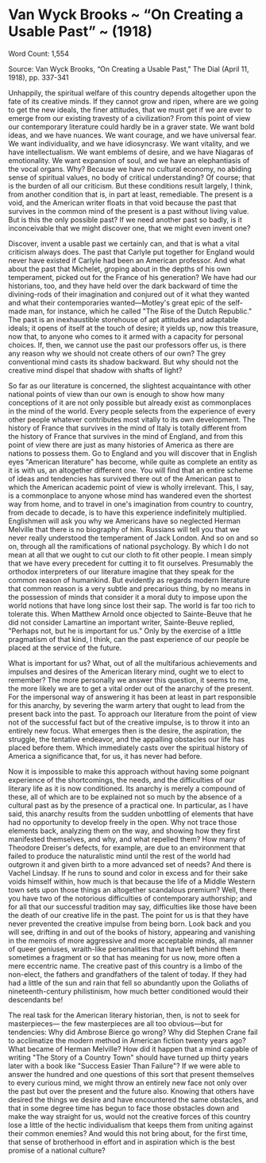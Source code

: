 # Van Wyck Brooks ~ “On Creating a Usable Past” ~ (1918)

Word Count: 1,554

Source: Van Wyck Brooks, “On Creating a Usable Past,” The Dial (April 11, 1918), pp. 337-341

Unhappily, the spiritual welfare of this country depends altogether upon the fate of its
creative minds. If they cannot grow and ripen, where are we going to get the new ideals, the finer
attitudes, that we must get if we are ever to emerge from our existing travesty of a civilization?
From this point of view our contemporary literature could hardly be in a graver state. We want
bold ideas, and we have nuances. We want courage, and we have universal fear. We want
individuality, and we have idiosyncrasy. We want vitality, and we have intellectualism. We want
emblems of desire, and we have Niagaras of emotionality. We want expansion of soul, and we
have an elephantiasis of the vocal organs. Why? Because we have no cultural economy, no
abiding sense of spiritual values, no body of critical understanding? Of course; that is the burden
of all our criticism. But these conditions result largely, I think, from another condition that is, in
part at least, remediable. The present is a void, and the American writer floats in that void
because the past that survives in the common mind of the present is a past without living value.
But is this the only possible past? If we need another past so badly, is it inconceivable that we
might discover one, that we might even invent one?

Discover, invent a usable past we certainly can, and that is what a vital criticism always
does. The past that Carlyle put together for England would never have existed if Carlyle had
been an American professor. And what about the past that Michelet, groping about in the depths
of his own temperament, picked out for the France of his generation? We have had our historians,
too, and they have held over the dark backward of time the divining-rods of their imagination
and conjured out of it what they wanted and what their contemporaries wanted—Motley's great
epic of the self-made man, for instance, which he called "The Rise of the Dutch Republic." The
past is an inexhaustible storehouse of apt attitudes and adaptable ideals; it opens of itself at the
touch of desire; it yields up, now this treasure, now that, to anyone who comes to it armed with a
capacity for personal choices. If, then, we cannot use the past our professors offer us, is there any
reason why we should not create others of our own? The grey conventional mind casts its
shadow backward. But why should not the creative mind dispel that shadow with shafts of light?

So far as our literature is concerned, the slightest acquaintance with other national points
of view than our own is enough to show how many conceptions of it are not only possible but
already exist as commonplaces in the mind of the world. Every people selects from the
experience of every other people whatever contributes most vitally to its own development. The
history of France that survives in the mind of Italy is totally different from the history of France
that survives in the mind of England, and from this point of view there are just as many histories
of America as there are nations to possess them. Go to England and you will discover that in
English eyes "American literature" has become, while quite as complete an entity as it is with us,
an altogether different one. You will find that an entire scheme of ideas and tendencies has
survived there out of the American past to which the American academic point of view is wholly
irrelevant. This, I say, is a commonplace to anyone whose mind has wandered even the shortest
way from home, and to travel in one's imagination from country to country, from decade to
decade, is to have this experience indefinitely multiplied. Englishmen will ask you why we
Americans have so neglected Herman Melville that there is no biography of him. Russians will
tell you that we never really understood the temperament of Jack London. And so on and so on,
through all the ramifications of national psychology. By which I do not mean at all that we ought
to cut our cloth to fit other people. I mean simply that we have every precedent for cutting it to
fit ourselves. Presumably the orthodox interpreters of our literature imagine that they speak for
the common reason of humankind. But evidently as regards modern literature that common
reason is a very subtle and precarious thing, by no means in the possession of minds that
consider it a moral duty to impose upon the world notions that have long since lost their sap. The
world is far too rich to tolerate this. When Matthew Arnold once objected to Sainte-Beuve that
he did not consider Lamartine an important writer, Sainte-Beuve replied, "Perhaps not, but he is
important for us.” Only by the exercise of a little pragmatism of that kind, I think, can the past
experience of our people be placed at the service of the future.

What is important for us? What, out of all the multifarious achievements and impulses
and desires of the American literary mind, ought we to elect to remember? The more personally
we answer this question, it seems to me, the more likely we are to get a vital order out of the
anarchy of the present. For the impersonal way of answering it has been at least in part
responsible for this anarchy, by severing the warm artery that ought to lead from the present back
into the past. To approach our literature from the point of view not of the successful fact but of
the creative impulse, is to throw it into an entirely new focus. What emerges then is the desire,
the aspiration, the struggle, the tentative endeavor, and the appalling obstacles our life has placed
before them. Which immediately casts over the spiritual history of America a significance that,
for us, it has never had before.

Now it is impossible to make this approach without having some poignant experience of
the shortcomings, the needs, and the difficulties of our literary life as it is now conditioned. Its
anarchy is merely a compound of these, all of which are to be explained not so much by the
absence of a cultural past as by the presence of a practical one. In particular, as I have said, this
anarchy results from the sudden unbottling of elements that have had no opportunity to develop
freely in the open. Why not trace those elements back, analyzing them on the way, and showing
how they first manifested themselves, and why, and what repelled them? How many of Theodore
Dreiser's defects, for example, are due to an environment that failed to produce the naturalistic
mind until the rest of the world had outgrown it and given birth to a more advanced set of needs?
And there is Vachel Lindsay. If he runs to sound and color in excess and for their sake voids
himself within, how much is that because the life of a Middle Western town sets upon those
things an altogether scandalous premium? Well, there you have two of the notorious difficulties
of contemporary authorship; and for all that our successful tradition may say, difficulties like
those have been the death of our creative life in the past. The point for us is that they have never
prevented the creative impulse from being born. Look back and you will see, drifting in and out
of the books of history, appearing and vanishing in the memoirs of more aggressive and more
acceptable minds, all manner of queer geniuses, wraith-like personalities that have left behind
them sometimes a fragment or so that has meaning for us now, more often a mere eccentric name.
The creative past of this country is a limbo of the non-elect, the fathers and grandfathers of the
talent of today. If they had had a little of the sun and rain that fell so abundantly upon the
Goliaths of nineteenth-century philistinism, how much better conditioned would their
descendants be!

The real task for the American literary historian, then, is not to seek for masterpieces—
the few masterpieces are all too obvious—but for tendencies: Why did Ambrose Bierce go
wrong? Why did Stephen Crane fail to acclimatize the modern method in American fiction
twenty years ago? What became of Herman Melville? How did it happen that a mind capable of
writing "The Story of a Country Town" should have turned up thirty years later with a book like
"Success Easier Than Failure"? If we were able to answer the hundred and one questions of this
sort that present themselves to every curious mind, we might throw an entirely new face not only
over the past but over the present and the future also. Knowing that others have desired the
things we desire and have encountered the same obstacles, and that in some degree time has
begun to face those obstacles down and make the way straight for us, would not the creative
forces of this country lose a little of the hectic individualism that keeps them from uniting against
their common enemies? And would this not bring about, for the first time, that sense of
brotherhood in effort and in aspiration which is the best promise of a national culture?